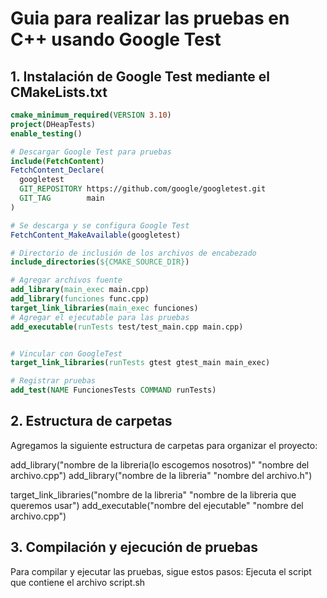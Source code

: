 # Guia para realizar las pruebas en C++ usando Google Test

## 1. Instalación de Google Test mediante el CMakeLists.txt

```cmake
cmake_minimum_required(VERSION 3.10)
project(DHeapTests)
enable_testing()

# Descargar Google Test para pruebas
include(FetchContent)
FetchContent_Declare(
  googletest
  GIT_REPOSITORY https://github.com/google/googletest.git
  GIT_TAG        main
)

# Se descarga y se configura Google Test
FetchContent_MakeAvailable(googletest)

# Directorio de inclusión de los archivos de encabezado
include_directories(${CMAKE_SOURCE_DIR})

# Agregar archivos fuente
add_library(main_exec main.cpp)
add_library(funciones func.cpp)
target_link_libraries(main_exec funciones)
# Agregar el ejecutable para las pruebas
add_executable(runTests test/test_main.cpp main.cpp)


# Vincular con GoogleTest
target_link_libraries(runTests gtest gtest_main main_exec)

# Registrar pruebas
add_test(NAME FuncionesTests COMMAND runTests)

```

## 2. Estructura de carpetas

Agregamos la siguiente estructura de carpetas para organizar el proyecto:

add_library("nombre de la libreria(lo escogemos nosotros)" "nombre del archivo.cpp")
add_library("nombre de la libreria" "nombre del archivo.h")

target_link_libraries("nombre de la libreria" "nombre de la libreria que queremos usar")
add_executable("nombre del ejecutable" "nombre del archivo.cpp")

## 3. Compilación y ejecución de pruebas

Para compilar y ejecutar las pruebas, sigue estos pasos:
Ejecuta el script que contiene el archivo script.sh
